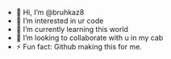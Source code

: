 - 👋 Hi, I’m @bruhkaz8
- 👀 I’m interested in ur code
- 🌱 I’m currently learning this world
- 💞️ I’m looking to collaborate with u in my cab
- ⚡ Fun fact: Github making this for me.

<!---
bruhkaz8/bruhkaz8 is a ✨ special ✨ repository because its `README.md` (this file) appears on your GitHub profile.
You can click the Preview link to take a look at your changes.
--->
